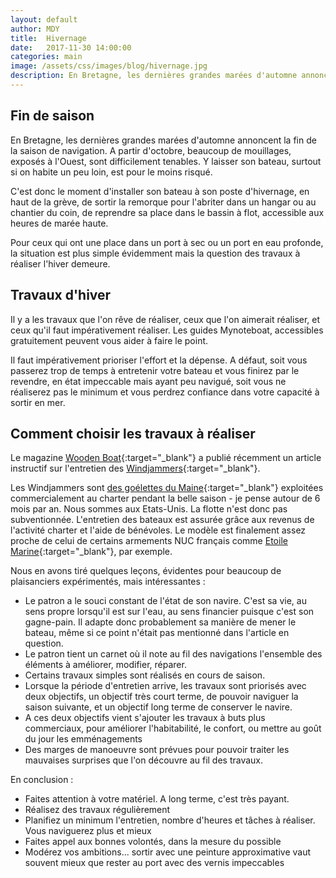 ```yaml
---
layout: default
author: MDY
title:  Hivernage
date:   2017-11-30 14:00:00
categories: main
image: /assets/css/images/blog/hivernage.jpg
description: En Bretagne, les dernières grandes marées d'automne annoncent la fin de la saison de navigation. A partir d'octobre, beaucoup de mouillages, exposés à l'Ouest, sont difficilement tenables. Y laisser son bateau, surtout si on habite un peu loin, est pour le moins risqué. Quelques précautions sont nécessaires pour préparer son bateau à l'hivernage...
---
```

## Fin de saison
En Bretagne, les dernières grandes marées d'automne annoncent la fin de la saison de navigation. A partir d'octobre, beaucoup de mouillages, exposés à l'Ouest, sont difficilement tenables. Y laisser son bateau, surtout si on habite un peu loin, est pour le moins risqué. 
<!--break-->

C'est donc le moment d'installer son bateau à son poste d'hivernage, en haut de la grève, de sortir la remorque pour l'abriter dans un hangar ou au chantier du coin, 
de  reprendre sa place dans le bassin à flot, accessible aux heures de marée haute. 

Pour ceux qui ont une place dans un port à sec ou un port en eau profonde, la situation est plus simple évidemment mais la question des travaux à réaliser l'hiver demeure.

## Travaux d'hiver
Il y a les travaux que l'on rêve de réaliser, ceux que l'on aimerait réaliser, et ceux qu'il faut impérativement réaliser. Les guides Mynoteboat, accessibles gratuitement peuvent vous aider à faire le point.

Il faut impérativement prioriser l'effort et la dépense. A défaut, soit vous passerez trop de temps à entretenir votre bateau et vous finirez par le revendre, en état impeccable mais ayant peu navigué, soit vous ne réaliserez pas le minimum et vous perdrez confiance dans votre capacité à sortir en mer.

## Comment choisir les travaux à réaliser
Le magazine [Wooden Boat](https://www.woodenboat.com/){:target="_blank"}  a publié récemment un article instructif sur l'entretien des [Windjammers](https://en.wikipedia.org/wiki/Windjammer){:target="_blank"}. 

Les Windjammers sont [des goélettes du Maine](http://www.sailmainecoast.com/pick-a-ship/our-vessels/){:target="_blank"} exploitées commercialement au charter pendant la belle saison - je pense autour de 6 mois par an. Nous sommes aux Etats-Unis. La flotte n'est donc pas subventionnée. L'entretien des bateaux est assurée grâce aux revenus de l'activité charter et l'aide de bénévoles. Le modèle est finalement assez proche de celui de certains armements NUC français comme [Etoile Marine](https://www.etoile-marine.com/){:target="_blank"}, par exemple. 

Nous en avons tiré quelques leçons, évidentes pour beaucoup de plaisanciers expérimentés, mais intéressantes :

* Le patron a le souci constant de l'état de son navire. C'est sa vie, au sens propre lorsqu'il est sur l'eau, au sens financier puisque c'est son gagne-pain. Il adapte donc probablement sa manière de mener le bateau, même si ce point n'était pas mentionné dans l'article en question.
* Le patron tient un carnet où il note au fil des navigations l'ensemble des éléments à améliorer, modifier, réparer.
* Certains travaux simples sont réalisés en cours de saison.
* Lorsque la période d'entretien arrive, les travaux sont priorisés avec deux objectifs, un objectif très court terme, de pouvoir naviguer la saison suivante, et un objectif long terme de conserver le navire.
* A ces deux objectifs vient s'ajouter les travaux à buts plus commerciaux, pour améliorer l'habitabilité, le confort, ou mettre au goût du jour les emménagements
* Des marges de manoeuvre sont prévues pour pouvoir traiter les mauvaises surprises que l'on découvre au fil des travaux.

En conclusion :

* Faites attention à votre matériel. A long terme, c'est très payant.
* Réalisez des travaux régulièrement
* Planifiez un minimum l'entretien, nombre d'heures et tâches à réaliser.  Vous naviguerez plus et mieux
* Faites appel aux bonnes volontés, dans la mesure du possible
* Modérez vos ambitions... sortir avec une peinture approximative vaut souvent mieux que rester au port avec des vernis impeccables


 

